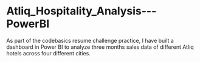 # Atliq_Hospitality_Analysis---PowerBI
As part of the codebasics resume challenge practice, I have built a dashboard in Power BI  to analyze three months sales data of different Atliq hotels across four different cities.
